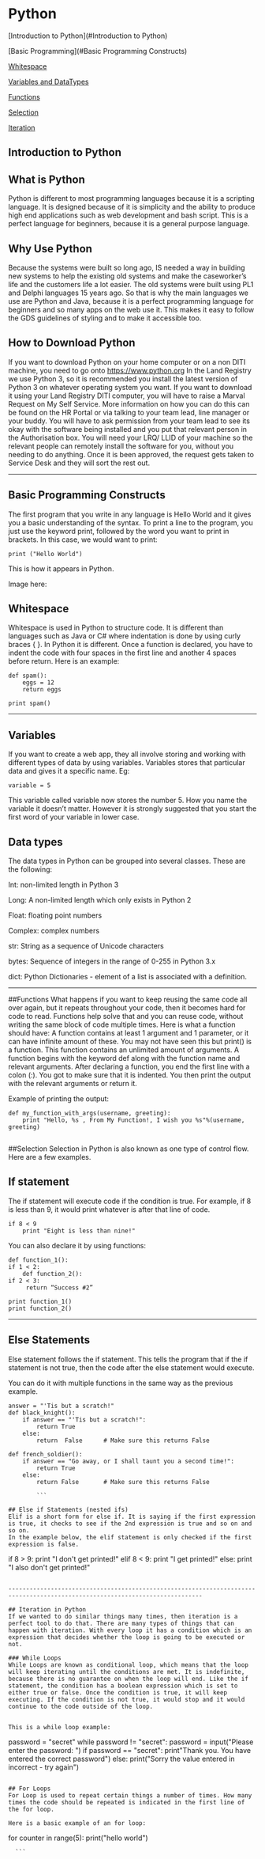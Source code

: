 # Python

[Introduction to Python](#Introduction to Python)

[Basic Programming](#Basic Programming Constructs)

[Whitespace](#Whitespace)

[Variables and DataTypes](#Variables)

[Functions](#Functions)

[Selection](#Selection)

[Iteration](#Iteration)

## Introduction to Python
## What is Python

Python is different to most programming languages because it is a scripting language.  It is designed because of it is simplicity and the ability to produce high end applications such as web development and bash script. This is a perfect language for beginners, because it is a general purpose language.

## Why Use Python
Because the systems were built so long ago, IS needed a way in building new systems to help the existing old systems and make the caseworker’s life and the customers life a lot easier. The old systems were built using PL1 and Delphi languages 15 years ago.  So that is why the main languages we use are Python and Java, because it is a perfect programming language for beginners and so many apps on the web use it.  This makes it easy to follow the GDS guidelines of styling and to make it accessible too.

## How to Download Python
If you want to download Python on your home computer or on a non DITI machine, you need to go onto https://www.python.org
In the Land Registry we use Python 3, so it is recommended you install the latest version of Python 3 on whatever operating system you want. If you want to download it using your Land Registry DITI computer, you will have to raise a Marval Request on My Self Service. More information on how you can do this can be found on the HR Portal or via talking to your team lead, line manager or your buddy. You will have to ask permission from your team lead to see its okay with the software being installed and you put that relevant person in the Authorisation box. You will need your LRQ/ LLID of your machine so the relevant people can remotely install the software for you, without you needing to do anything.  Once it is been approved, the request gets taken to Service Desk and they will sort the rest out.

-----------------------------------------------------------------------------------------------------------------------------
## Basic Programming Constructs
The first program that you write in any language is Hello World and it gives you a basic understanding of the syntax. To print a line to the program, you just use the keyword print, followed by the word you want to print in brackets. In this case, we would want to print:

```
print ("Hello World")
```
This is how it appears in Python.

Image here:

## Whitespace

Whitespace is used in Python to structure code. It is different than languages such as Java or C# where indentation is done by using curly braces { }. In Python it is different.  Once a function is declared, you have to indent the code with four spaces in the first line and another 4 spaces before return. Here is an example:

```
def spam():
    eggs = 12
    return eggs

print spam()

```
-----------------------------------------------------------------------------------------------------------------------------

## Variables
If you want to create a web app, they all involve storing and working with different types of data by using variables. Variables stores that particular data and gives it a specific name.
Eg:

```
variable = 5

```
This variable called variable now stores the number 5. How you name the variable it doesn’t matter. However it is strongly suggested that you start the first word of your variable in lower case.

## Data types
The data types in Python can be grouped into several classes. These are the following:

Int: non-limited length in Python 3

Long: A non-limited length which only exists in Python 2

Float: floating point numbers

Complex: complex numbers

str: String as a sequence of Unicode characters

bytes: Sequence of integers in the range of 0-255 in Python 3.x

dict: Python Dictionaries - element of a list is associated with a definition.

-----------------------------------------------------------------------------------------------------------------------------

##Functions
What happens if you want to keep reusing the same code all over again, but it repeats throughout your code, then it becomes hard for code to read. Functions help solve that and you can reuse code, without writing the same block of code multiple times.
Here is what a function should have:
A function contains at least 1 argument and 1 parameter, or it can have infinite amount of these. You may not have seen this but print() is a function. This function contains an unlimited amount of arguments.
A function begins with the keyword def along with the function name and relevant arguments. After declaring a function, you end the first line with a colon (:).  You got to make sure that it is indented.
You then print the output with the relevant arguments or return it.

Example of printing the output:

```
def my_function_with_args(username, greeting):
    print "Hello, %s , From My Function!, I wish you %s"%(username, greeting)
    
```



##Selection
Selection in Python is also known as one type of control flow.  Here are a few examples.

## If statement
The if statement will execute code if the condition is true. For example, if 8 is less than 9, it would print whatever is after that line of code.

```
if 8 < 9
    print "Eight is less than nine!"
```
You can also declare it by using functions:

```
def function_1():
if 1 < 2:
    def function_2():
if 2 < 3:
     return “Success #2”

print function_1()
print function_2()

```
-----------------------------------------------------------------------------------------------------------------------------

## Else Statements
Else statement follows the if statement. This tells the program that if the if statement is not true, then the code after the else statement would execute.

You can do it with multiple functions in the same way as the previous example.

```
answer = "'Tis but a scratch!"
def black_knight():
    if answer == "'Tis but a scratch!":
        return True
    else:         
        return  False      # Make sure this returns False

def french_soldier():
    if answer == "Go away, or I shall taunt you a second time!":
        return True
    else:          
        return False       # Make sure this returns False

        ```

## Else if Statements (nested ifs)
Elif is a short form for else if. It is saying if the first expression is true, it checks to see if the 2nd expression is true and so on and so on.
In the example below, the elif statement is only checked if the first expression is false.

```
if 8 > 9:
    print "I don't get printed!"
elif 8 < 9:
    print "I get printed!"
else:
    print "I also don't get printed!"

  ```

-----------------------------------------------------------------------------------------------------------------------------

## Iteration in Python
If we wanted to do similar things many times, then iteration is a perfect tool to do that. There are many types of things that can happen with iteration. With every loop it has a condition which is an expression that decides whether the loop is going to be executed or not.

### While Loops
While Loops are known as conditional loop, which means that the loop will keep iterating until the conditions are met. It is indefinite, because there is no guarantee on when the loop will end. Like the if statement, the condition has a boolean expression which is set to either true or false. Once the condition is true, it will keep executing. If the condition is not true, it would stop and it would continue to the code outside of the loop.


This is a while loop example:
```
password = "secret"
while password != "secret":
    password = input("Please enter the password: ")
    if password == "secret":
        print"Thank you. You have entered the correct password")
    else:
        print("Sorry the value entered in incorrect - try again")

  ```

## For Loops
For Loop is used to repeat certain things a number of times. How many times the code should be repeated is indicated in the first line of the for loop.

Here is a basic example of an for loop:

```
for counter in range(5):
      print("hello world")

      ```
